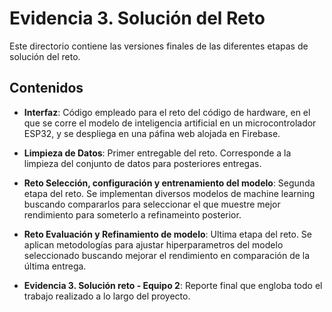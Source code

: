 # Evidencia 3. Solución del Reto

Este directorio contiene las versiones finales de las diferentes etapas de solución del reto.

## Contenidos

* **Interfaz**: Código empleado para el reto del código de hardware, en el que se corre el modelo de inteligencia artificial en un microcontrolador ESP32, y se despliega en una páfina web alojada en Firebase.

* **Limpieza de Datos**: Primer entregable del reto. Corresponde a la limpieza del conjunto de datos para posteriores entregas.

* **Reto Selección, configuración y entrenamiento del modelo**: Segunda etapa del reto. Se implementan diversos modelos de machine learning buscando compararlos para seleccionar el que muestre mejor rendimiento para someterlo a refinameinto posterior.

* **Reto Evaluación y Refinamiento de modelo**: Ultima etapa del reto. Se aplican metodologías para ajustar hiperparametros del modelo seleccionado buscando mejorar el rendimiento en comparación de la última entrega.

* **Evidencia 3. Solución reto - Equipo 2**: Reporte final que engloba todo el trabajo realizado a lo largo del proyecto.

